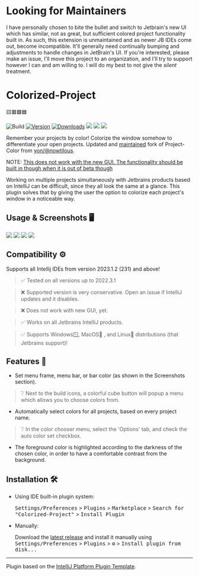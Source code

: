 # Looking for Maintainers

I have personally chosen to bite the bullet and switch to Jetbrain's new UI which has similar, not as great, but sufficient colored project functionality built in. As such, this extension is unmaintained and as newer JB IDEs come out, become incompatible. It'll generally need continually bumping and adjustments to handle changes in JetBrain's UI. If you're interested, please make an issue, I'll move this project to an organization, and I'll try to support however I can and am willing to. I will do my best to not give the *silent* treatment. 

# Colorized-Project

🟨🟥🟩🟦

![Build](https://github.com/nelsonjchen/Colorized-Project/workflows/Build/badge.svg)
[![Version](https://img.shields.io/jetbrains/plugin/v/20920.svg)](https://plugins.jetbrains.com/plugin/20920)
[![Downloads](https://img.shields.io/jetbrains/plugin/d/20920.svg)](https://plugins.jetbrains.com/plugin/20920)
![](https://img.shields.io/github/issues-closed/nelsonjchen/Colorized-Project)
![](https://img.shields.io/github/issues/nelsonjchen/Colorized-Project)
![](https://img.shields.io/jetbrains/plugin/r/rating/20920)

<!-- Plugin description -->
Remember your projects by color! Colorize the window somehow to differentiate your open projects. Updated and [maintained](https://github.com/nowtilous/Project-Color/issues/) fork of Project-Color from [yon/@nowtilous](https://github.com/nowtilous/).

NOTE: [This does not work with the new GUI. The functionality should be built in though when it is out of beta though](https://blog.jetbrains.com/idea/2023/06/intellij-idea-2023-2-eap-6/#:~:text=User%20experience-,Colored%20project%20headers%20in%20the%20new%20UI,-IntelliJ%20IDEA%202023.2)

Working on multiple projects simultaneously with Jetbrains products based on IntelliJ can be difficult, since they all look the same at a glance. This plugin solves that by giving the user the option to colorize each project's window in a noticeable way.
<!-- Plugin description end -->

## Usage & Screenshots 🖥️

![](/screenshots/usage.gif)
![](/screenshots/desktop_multiple_projects.png)
![](/screenshots/color_picker_menu.png)
![](/screenshots/taskbar_view.png)

## Compatibility ⚙️

Supports all Intellij IDEs from version 2023.1.2 (231) and above!

> ✅ Tested on all versions up to 2022.3.1

> ❌ Supported version is very conservative. Open an issue if IntelliJ updates and it disables.

> ❌ Does not work with new GUI, yet.

> ✅ Works on all Jetbrains IntelliJ products.

> ✅ Supports Windows🪟, MacOS🍎 , and Linux🐧 distributions (that Jetbrains support)!

## Features 💪

  - Set menu frame, menu bar, or bar color (as shown in the Screenshots section).
  > ❔ Next to the build icons, a colorful cube button will popup a menu which allows you to choose colors from.
  - Automatically select colors for all projects, based on every project name.
  > ❔ In the color chooser menu, select the 'Options' tab, and check the auto color set checkbox.

  - The foreground color is highlighted according to the darkness of the chosen color, in order to have a comfortable contrast from the background.

## Installation 🛠️

- Using IDE built-in plugin system:

  <kbd>Settings/Preferences</kbd> > <kbd>Plugins</kbd> > <kbd>Marketplace</kbd> > <kbd>Search for "Colorized-Project"</kbd> >
  <kbd>Install Plugin</kbd>

- Manually:

  Download the [latest release](https://github.com/nelsonjchen/Colorized-Project/releases/latest) and install it manually using
  <kbd>Settings/Preferences</kbd> > <kbd>Plugins</kbd> > <kbd>⚙️</kbd> > <kbd>Install plugin from disk...</kbd>


---
Plugin based on the [IntelliJ Platform Plugin Template][template].

[template]: https://github.com/JetBrains/intellij-platform-plugin-template
[original]: https://github.com/nowtilous/Project-Color/issues/
